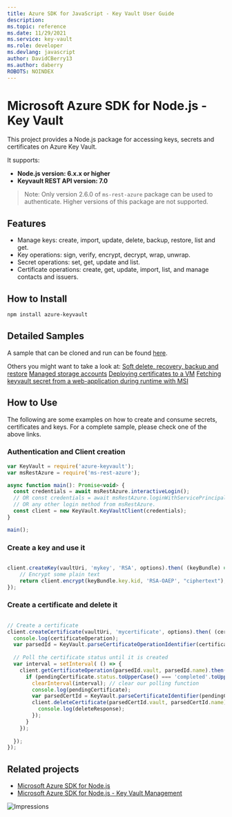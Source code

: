 ```yaml
---
title: Azure SDK for JavaScript - Key Vault User Guide
description: 
ms.topic: reference
ms.date: 11/29/2021
ms.service: key-vault
ms.role: developer
ms.devlang: javascript
author: DavidCBerry13
ms.author: daberry
ROBOTS: NOINDEX
---
```

# Microsoft Azure SDK for Node.js - Key Vault

This project provides a Node.js package for accessing keys, secrets and certificates on Azure Key Vault.

It supports:
- **Node.js version: 6.x.x or higher**
- **Keyvault REST API version: 7.0**

> Note: Only version 2.6.0 of `ms-rest-azure` package can be used to authenticate. Higher versions of this package are not supported.

## Features

- Manage keys: create, import, update, delete, backup, restore, list and get.
- Key operations: sign, verify, encrypt, decrypt, wrap, unwrap.
- Secret operations: set, get, update and list.
- Certificate operations: create, get, update, import, list, and manage contacts and issuers.

## How to Install

```bash
npm install azure-keyvault
```
## Detailed Samples
A sample that can be cloned and run can be found [here](https://github.com/Azure-Samples/key-vault-node-authentication).

Others you might want to take a look at:
[Soft delete, recovery, backup and restore](https://github.com/Azure-Samples/key-vault-node-recovery)
[Managed storage accounts](https://github.com/Azure-Samples/key-vault-node-storage-accounts)
[Deploying certificates to a VM](https://github.com/Azure-Samples/key-vault-node-deploy-certificates-to-vm)
[Fetching keyvault secret from a web-application during runtime with MSI](https://github.com/Azure-Samples/app-service-msi-keyvault-node)

## How to Use

The following are some examples on how to create and consume secrets, certificates and keys.
For a complete sample, please check one of the above links. 

### Authentication and Client creation

```javascript
var KeyVault = require('azure-keyvault');
var msRestAzure = require('ms-rest-azure');

async function main(): Promise<void> {
  const credentials = await msRestAzure.interactiveLogin();
  // OR const credentials = await msRestAzure.loginWithServicePrincipalSecret("clientId", "secret", "domain");
  // OR any other login method from msRestAzure.
  const client = new KeyVault.KeyVaultClient(credentials);
}

main();
```

### Create a key and use it

```javascript

client.createKey(vaultUri, 'mykey', 'RSA', options).then( (keyBundle) => {
    // Encrypt some plain text
    return client.encrypt(keyBundle.key.kid, 'RSA-OAEP', "ciphertext");
});
```

### Create a certificate and delete it

```javascript

// Create a certificate
client.createCertificate(vaultUri, 'mycertificate', options).then( (certificateOperation) => {
  console.log(certificateOperation);
  var parsedId = KeyVault.parseCertificateOperationIdentifier(certificateOperation.id);
  
  // Poll the certificate status until it is created
  var interval = setInterval( () => {
    client.getCertificateOperation(parsedId.vault, parsedId.name).then( (pendingCertificate) => {
      if (pendingCertificate.status.toUpperCase() === 'completed'.toUpperCase()) {
        clearInterval(interval); // clear our polling function
        console.log(pendingCertificate);
        var parsedCertId = KeyVault.parseCertificateIdentifier(pendingCertificate.target);
        client.deleteCertificate(parsedCertId.vault, parsedCertId.name).then( (deleteResponse) => {
          console.log(deleteResponse);
        });
      }
    });
    
  });
});
```

## Related projects

- [Microsoft Azure SDK for Node.js](https://github.com/azure/azure-sdk-for-node)
- [Microsoft Azure SDK for Node.js - Key Vault Management](https://github.com/Azure/azure-sdk-for-node/tree/master/lib/services/keyVaultManagement)


![Impressions](https://azure-sdk-impressions.azurewebsites.net/api/impressions/azure-sdk-for-node%2Flib%2Fservices%2FkeyVault%2FREADME.png)
